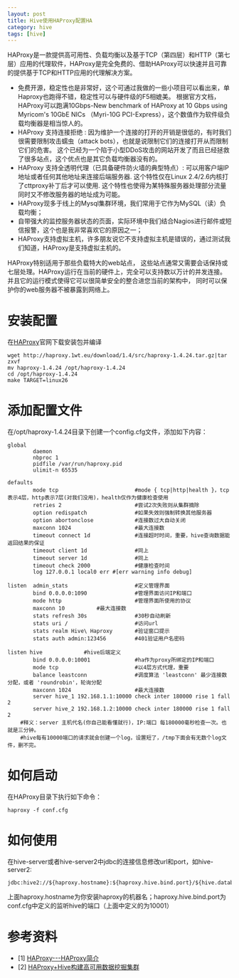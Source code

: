 ```yaml
---
layout: post
title: Hive使用HAProxy配置HA
category: hive
tags: [hive]
---
```


HAProxy是一款提供高可用性、负载均衡以及基于TCP（第四层）和HTTP（第七层）应用的代理软件，HAProxy是完全免费的、借助HAProxy可以快速并且可靠的提供基于TCP和HTTP应用的代理解决方案。

- 免费开源，稳定性也是非常好，这个可通过我做的一些小项目可以看出来，单Haproxy也跑得不错，稳定性可以与硬件级的F5相媲美。
根据官方文档，HAProxy可以跑满10Gbps-New benchmark of HAProxy at 10 Gbps using Myricom's 10GbE NICs （Myri-10G PCI-Express），这个数值作为软件级负载均衡器是相当惊人的。
- HAProxy 支持连接拒绝 : 因为维护一个连接的打开的开销是很低的，有时我们很需要限制攻击蠕虫（attack bots），也就是说限制它们的连接打开从而限制它们的危害。 这个已经为一个陷于小型DDoS攻击的网站开发了而且已经拯救了很多站点，这个优点也是其它负载均衡器没有的。
- HAProxy 支持全透明代理（已具备硬件防火墙的典型特点）: 可以用客户端IP地址或者任何其他地址来连接后端服务器. 这个特性仅在Linux 2.4/2.6内核打了cttproxy补丁后才可以使用. 这个特性也使得为某特殊服务器处理部分流量同时又不修改服务器的地址成为可能。
- HAProxy现多于线上的Mysql集群环境，我们常用于它作为MySQL（读）负载均衡；
- 自带强大的监控服务器状态的页面，实际环境中我们结合Nagios进行邮件或短信报警，这个也是我非常喜欢它的原因之一；
- HAProxy支持虚拟主机，许多朋友说它不支持虚拟主机是错误的，通过测试我们知道，HAProxy是支持虚拟主机的。

HAProxy特别适用于那些负载特大的web站点， 这些站点通常又需要会话保持或七层处理。HAProxy运行在当前的硬件上，完全可以支持数以万计的并发连接。并且它的运行模式使得它可以很简单安全的整合进您当前的架构中， 同时可以保护你的web服务器不被暴露到网络上。

<!-- more -->

# 安装配置

在[HAProxy](http://haproxy.1wt.eu/)官网下载安装包并编译

```
wget http://haproxy.1wt.eu/download/1.4/src/haproxy-1.4.24.tar.gz|tar zxvf
mv haproxy-1.4.24 /opt/haproxy-1.4.24
cd /opt/haproxy-1.4.24
make TARGET=linux26
```

# 添加配置文件

在/opt/haproxy-1.4.24目录下创建一个config.cfg文件，添加如下内容：

```
global
        daemon
        nbproc 1
        pidfile /var/run/haproxy.pid
        ulimit-n 65535

defaults
        mode tcp                        #mode { tcp|http|health }，tcp 表示4层，http表示7层(对我们没用)，health仅作为健康检查使用
        retries 2                       #尝试2次失败则从集群摘除
        option redispatch               #如果失效则强制转换其他服务器
        option abortonclose          	#连接数过大自动关闭
        maxconn 1024                  	#最大连接数
        timeout connect 1d           	#连接超时时间，重要，hive查询数据能返回结果的保证
        timeout client 1d               #同上
        timeout server 1d              	#同上
        timeout check 2000           	#健康检查时间
        log 127.0.0.1 local0 err #[err warning info debug]

listen  admin_stats                     #定义管理界面
        bind 0.0.0.0:1090               #管理界面访问IP和端口
        mode http                       #管理界面所使用的协议
        maxconn 10			#最大连接数
        stats refresh 30s               #30秒自动刷新
        stats uri /                     #访问url
        stats realm Hive\ Haproxy    	#验证窗口提示
        stats auth admin:123456     	#401验证用户名密码

listen hive				#hive后端定义
        bind 0.0.0.0:10001              #ha作为proxy所绑定的IP和端口
        mode tcp                        #以4层方式代理，重要
        balance leastconn               #调度算法 'leastconn' 最少连接数分配，或者 'roundrobin'，轮询分配
        maxconn 1024                    #最大连接数
        server hive_1 192.168.1.1:10000 check inter 180000 rise 1 fall 2
        server hive_2 192.168.1.2:10000 check inter 180000 rise 1 fall 2
	#释义：server 主机代名(你自己能看懂就行)，IP:端口 每180000毫秒检查一次。也就是三分钟。
	#hive每有10000端口的请求就会创建一个log，设置短了，/tmp下面会有无数个log文件，删不完。
```

# 如何启动

在HAProxy目录下执行如下命令：

```
haproxy -f conf.cfg
```

# 如何使用

在hive-server或者hive-server2中jdbc的连接信息修改url和port，如hive-server2:

```
jdbc:hive2://${haproxy.hostname}:${haproxy.hive.bind.port}/${hive.database}
```

上面haproxy.hostname为你安装haproxy的机器名；haproxy.hive.bind.port为conf.cfg中定义的监听hive的端口（上面中定义的为10001）

# 参考资料

- [1] [HAProxy---HAProxy简介](http://blog.csdn.net/xiyf2046/article/details/11686873)
- [2] [HAProxy+Hive构建高可用数据挖掘集群](http://slaytanic.blog.51cto.com/2057708/803626)




